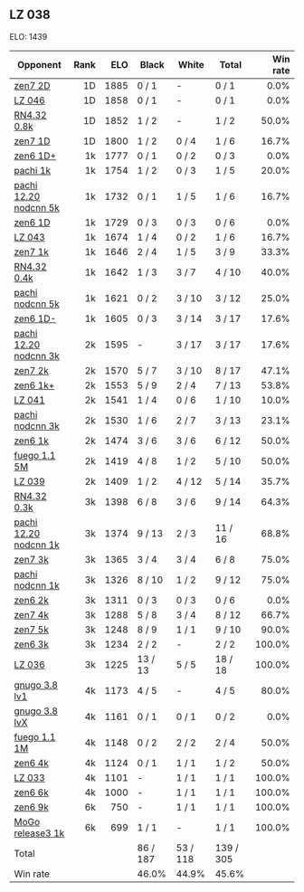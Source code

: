 ## LZ 038 ##

ELO: 1439

Opponent | Rank | ELO | Black | White | Total | Win rate
---------|-----:|----:|-------|-------|-------|-------:
[zen7 2D](zen7%202D.md) | 1D | 1885 | 0 / 1 | - | 0 / 1 | 0.0%
[LZ 046](LZ%20046.md) | 1D | 1858 | 0 / 1 | - | 0 / 1 | 0.0%
[RN4.32 0.8k](RN4.32%200.8k.md) | 1D | 1852 | 1 / 2 | - | 1 / 2 | 50.0%
[zen7 1D](zen7%201D.md) | 1D | 1800 | 1 / 2 | 0 / 4 | 1 / 6 | 16.7%
[zen6 1D+](zen6%201D+.md) | 1k | 1777 | 0 / 1 | 0 / 2 | 0 / 3 | 0.0%
[pachi 1k](pachi%201k.md) | 1k | 1754 | 1 / 2 | 0 / 3 | 1 / 5 | 20.0%
[pachi 12.20 nodcnn 5k](pachi%2012.20%20nodcnn%205k.md) | 1k | 1732 | 0 / 1 | 1 / 5 | 1 / 6 | 16.7%
[zen6 1D](zen6%201D.md) | 1k | 1729 | 0 / 3 | 0 / 3 | 0 / 6 | 0.0%
[LZ 043](LZ%20043.md) | 1k | 1674 | 1 / 4 | 0 / 2 | 1 / 6 | 16.7%
[zen7 1k](zen7%201k.md) | 1k | 1646 | 2 / 4 | 1 / 5 | 3 / 9 | 33.3%
[RN4.32 0.4k](RN4.32%200.4k.md) | 1k | 1642 | 1 / 3 | 3 / 7 | 4 / 10 | 40.0%
[pachi nodcnn 5k](pachi%20nodcnn%205k.md) | 1k | 1621 | 0 / 2 | 3 / 10 | 3 / 12 | 25.0%
[zen6 1D-](zen6%201D-.md) | 1k | 1605 | 0 / 3 | 3 / 14 | 3 / 17 | 17.6%
[pachi 12.20 nodcnn 3k](pachi%2012.20%20nodcnn%203k.md) | 2k | 1595 | - | 3 / 17 | 3 / 17 | 17.6%
[zen7 2k](zen7%202k.md) | 2k | 1570 | 5 / 7 | 3 / 10 | 8 / 17 | 47.1%
[zen6 1k+](zen6%201k+.md) | 2k | 1553 | 5 / 9 | 2 / 4 | 7 / 13 | 53.8%
[LZ 041](LZ%20041.md) | 2k | 1541 | 1 / 4 | 0 / 6 | 1 / 10 | 10.0%
[pachi nodcnn 3k](pachi%20nodcnn%203k.md) | 2k | 1530 | 1 / 6 | 2 / 7 | 3 / 13 | 23.1%
[zen6 1k](zen6%201k.md) | 2k | 1474 | 3 / 6 | 3 / 6 | 6 / 12 | 50.0%
[fuego 1.1 5M](fuego%201.1%205M.md) | 2k | 1419 | 4 / 8 | 1 / 2 | 5 / 10 | 50.0%
[LZ 039](LZ%20039.md) | 2k | 1409 | 1 / 2 | 4 / 12 | 5 / 14 | 35.7%
[RN4.32 0.3k](RN4.32%200.3k.md) | 3k | 1398 | 6 / 8 | 3 / 6 | 9 / 14 | 64.3%
[pachi 12.20 nodcnn 1k](pachi%2012.20%20nodcnn%201k.md) | 3k | 1374 | 9 / 13 | 2 / 3 | 11 / 16 | 68.8%
[zen7 3k](zen7%203k.md) | 3k | 1365 | 3 / 4 | 3 / 4 | 6 / 8 | 75.0%
[pachi nodcnn 1k](pachi%20nodcnn%201k.md) | 3k | 1326 | 8 / 10 | 1 / 2 | 9 / 12 | 75.0%
[zen6 2k](zen6%202k.md) | 3k | 1311 | 0 / 3 | 0 / 3 | 0 / 6 | 0.0%
[zen7 4k](zen7%204k.md) | 3k | 1288 | 5 / 8 | 3 / 4 | 8 / 12 | 66.7%
[zen7 5k](zen7%205k.md) | 3k | 1248 | 8 / 9 | 1 / 1 | 9 / 10 | 90.0%
[zen6 3k](zen6%203k.md) | 3k | 1234 | 2 / 2 | - | 2 / 2 | 100.0%
[LZ 036](LZ%20036.md) | 3k | 1225 | 13 / 13 | 5 / 5 | 18 / 18 | 100.0%
[gnugo 3.8 lv1](gnugo%203.8%20lv1.md) | 4k | 1173 | 4 / 5 | - | 4 / 5 | 80.0%
[gnugo 3.8 lvX](gnugo%203.8%20lvX.md) | 4k | 1161 | 0 / 1 | 0 / 1 | 0 / 2 | 0.0%
[fuego 1.1 1M](fuego%201.1%201M.md) | 4k | 1148 | 0 / 2 | 2 / 2 | 2 / 4 | 50.0%
[zen6 4k](zen6%204k.md) | 4k | 1124 | 0 / 1 | 1 / 1 | 1 / 2 | 50.0%
[LZ 033](LZ%20033.md) | 4k | 1101 | - | 1 / 1 | 1 / 1 | 100.0%
[zen6 6k](zen6%206k.md) | 4k | 1000 | - | 1 / 1 | 1 / 1 | 100.0%
[zen6 9k](zen6%209k.md) | 6k | 750 | - | 1 / 1 | 1 / 1 | 100.0%
[MoGo release3 1k](MoGo%20release3%201k.md) | 6k | 699 | 1 / 1 | - | 1 / 1 | 100.0%
Total | | | 86 / 187 | 53 / 118 | 139 / 305 | 
Win rate| | | 46.0% | 44.9% | 45.6% | 
